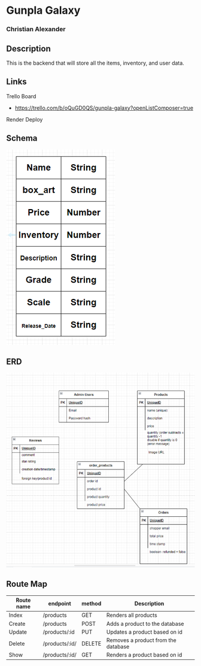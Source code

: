 # Gunpla Galaxy

### Christian Alexander

## Description
This is the backend that will store all the items, inventory, and user data.

## Links
Trello Board
- https://trello.com/b/oQuGD0QS/gunpla-galaxy?openListComposer=true

Render Deploy

## Schema
![Product](./images/schema.png)

## ERD
![ERD](./images/erd.png)

## Route Map
| Route name  | endpoint | method | Description                 |
| ----------- | -------- | ------ | --------------------------- |
| Index | /products   | GET    | Renders all products |
| Create | /products  | POST    | Adds a product to the database |
| Update | /products/:id   |  PUT   | Updates a product based on id |
| Delete | /products/:id/   | DELETE   | Removes a product from the database |
| Show | /products/:id/   | GET    | Renders a product based on id |
